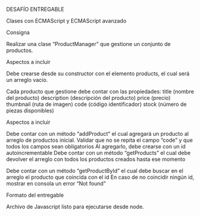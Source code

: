 
DESAFÍO ENTREGABLE

Clases con ECMAScript y ECMAScript avanzado

Consigna

Realizar una clase “ProductManager” que gestione un conjunto de productos.

Aspectos a incluir

Debe crearse desde su constructor con el elemento products, el cual será un arreglo vacío.

Cada producto que gestione debe contar con las propiedades:
title (nombre del producto)
description (descripción del producto)
price (precio)
thumbnail (ruta de imagen)
code (código identificador)
stock (número de piezas disponibles)

Aspectos a incluir

Debe contar con un método “addProduct” el cual agregará un producto al arreglo de productos inicial.
Validar que no se repita el campo “code” y que todos los campos sean obligatorios
Al agregarlo, debe crearse con un id autoincrementable
Debe contar con un método “getProducts” el cual debe devolver el arreglo con todos los productos creados hasta ese momento

Debe contar con un método “getProductById” el cual debe buscar en el arreglo el producto que coincida con el id
En caso de no coincidir ningún id, mostrar en consola un error “Not found”


Formato del entregable

Archivo de Javascript listo para ejecutarse desde node.
